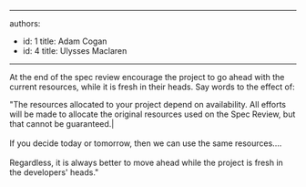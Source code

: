 

---
authors:
  - id: 1
    title: Adam Cogan
  - id: 4
    title: Ulysses Maclaren
---




<span class='intro'> At the end of the spec review encourage the project to go ahead with the current resources, while it is fresh in their heads. Say words to the effect of&#58;<br> </span>

<p class="ssw15-rteElement-GreyBox">&quot;The resources allocated to your project depend on availability. All efforts will be made to allocate the original resources used on the Spec Review, but that cannot be guaranteed.|<br><br>If you decide today or tomorrow, then we can use the same resources....<br><br>​Regardless,​ it is always better to move ahead while the project is fresh in the developers' heads.&quot;<br></p><br>


